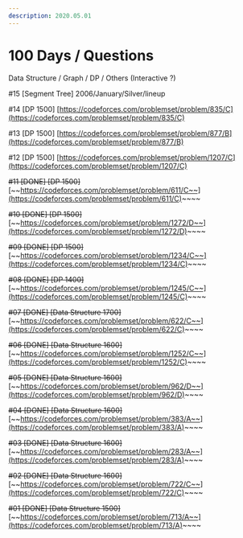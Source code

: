 ```yaml
---
description: 2020.05.01
---
```


# 100 Days / Questions

Data Structure / Graph / DP / Others \(Interactive ?\)

\#15 \[Segment Tree\] 2006/January/Silver/lineup

\#14 \[DP 1500\] [https://codeforces.com/problemset/problem/835/C](https://codeforces.com/problemset/problem/835/C)

\#13 \[DP 1500\] [https://codeforces.com/problemset/problem/877/B](https://codeforces.com/problemset/problem/877/B)

\#12 \[DP 1500\] [https://codeforces.com/problemset/problem/1207/C](https://codeforces.com/problemset/problem/1207/C)

~~\#11 \[DONE\] \[DP 1500\]~~ [~~https://codeforces.com/problemset/problem/611/C~~](https://codeforces.com/problemset/problem/611/C)~~~~

~~\#10 \[DONE\] \[DP 1500\]~~ [~~https://codeforces.com/problemset/problem/1272/D~~](https://codeforces.com/problemset/problem/1272/D)~~~~

~~\#09 \[DONE\] \[DP 1500\]~~ [~~https://codeforces.com/problemset/problem/1234/C~~](https://codeforces.com/problemset/problem/1234/C)~~~~

~~\#08 \[DONE\] \[DP 1400\]~~ [~~https://codeforces.com/problemset/problem/1245/C~~](https://codeforces.com/problemset/problem/1245/C)~~~~

~~\#07 \[DONE\] \[Data Structure 1700\]~~ [~~https://codeforces.com/problemset/problem/622/C~~](https://codeforces.com/problemset/problem/622/C)~~~~

~~\#06 \[DONE\] \[Data Structure 1600\]~~ [~~https://codeforces.com/problemset/problem/1252/C~~](https://codeforces.com/problemset/problem/1252/C)~~~~

~~\#05 \[DONE\] \[Data Structure 1600\]~~ [~~https://codeforces.com/problemset/problem/962/D~~](https://codeforces.com/problemset/problem/962/D)~~~~

~~\#04 \[DONE\] \[Data Structure 1600\]~~ [~~https://codeforces.com/problemset/problem/383/A~~](https://codeforces.com/problemset/problem/383/A)~~~~

~~\#03 \[DONE\] \[Data Structure 1600\]~~ [~~https://codeforces.com/problemset/problem/283/A~~](https://codeforces.com/problemset/problem/283/A)~~~~

~~\#02 \[DONE\] \[Data Structure 1600\]~~ [~~https://codeforces.com/problemset/problem/722/C~~](https://codeforces.com/problemset/problem/722/C)~~~~

~~\#01 \[DONE\] \[Data Structure 1500\]~~ [~~https://codeforces.com/problemset/problem/713/A~~](https://codeforces.com/problemset/problem/713/A)~~~~

